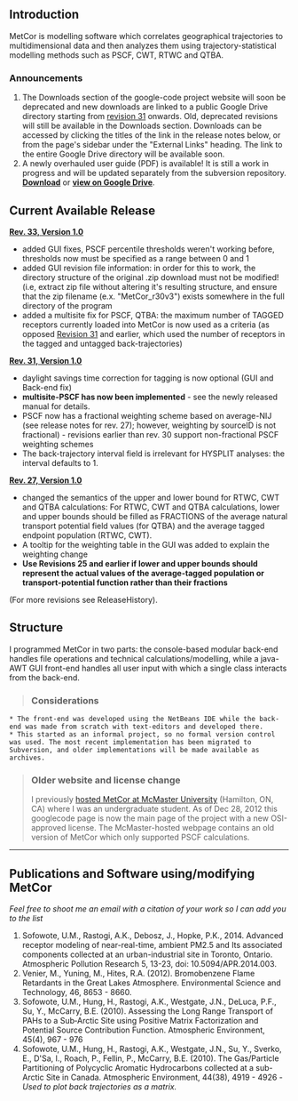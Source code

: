 ## Introduction ##
MetCor is modelling software which correlates geographical trajectories to multidimensional data and then analyzes them using trajectory-statistical modelling methods such as PSCF, CWT, RTWC and QTBA.

### Announcements ###
  1. The Downloads section of the google-code project website will soon be deprecated and new downloads are linked to a public Google Drive directory starting from [revision 31](https://code.google.com/p/metcor/source/detail?r=31) onwards. Old, deprecated revisions will still be available in the Downloads section. Downloads can be accessed by clicking the titles of the link in the release notes below, or from the page's sidebar under the "External Links" heading. The link to the entire Google Drive directory will be available soon.
  1. A newly overhauled user guide (PDF) is available! It is still a work in progress and will be updated separately from the subversion repository. **[Download](https://docs.google.com/uc?export=download&id=0Bx4y1oB8xOUvcWdfVXZzNUNIczg)** or **[view on Google Drive](https://docs.google.com/file/d/0Bx4y1oB8xOUvcWdfVXZzNUNIczg/edit?usp=sharing)**.

## Current Available Release ##
**[Rev. 33, Version 1.0](https://docs.google.com/uc?export=download&id=0Bx4y1oB8xOUvWkRBVG5hamNlamM)**
  * added GUI fixes, PSCF percentile thresholds weren't working before, thresholds now must be specified as a range between 0 and 1
  * added GUI revision file information: in order for this to work, the directory structure of the original .zip download must not be modified! (i.e, extract zip file without altering it's resulting structure, and ensure that the zip filename (e.x. "MetCor\_r30v3") exists somewhere in the full directory of the program
  * added a multisite fix for PSCF, QTBA: the maximum number of TAGGED receptors currently loaded into MetCor is now used as a criteria (as opposed [Revision 31](https://code.google.com/p/metcor/source/detail?r=31) and earlier, which used the number of receptors in the tagged and untagged back-trajectories)

**[Rev. 31, Version 1.0](https://docs.google.com/uc?export=download&id=0Bx4y1oB8xOUvWW9odlNGeVpmSEE)**
  * daylight savings time correction for tagging is now optional (GUI and Back-end fix)
  * **multisite-PSCF has now been implemented** - see the newly released manual for details.
  * PSCF now has a fractional weighting scheme based on average-NIJ (see release notes for rev. 27); however, weighting by sourceID is not fractional) - revisions earlier than rev. 30 support non-fractional PSCF weighting schemes
  * The back-trajectory interval field is irrelevant for HYSPLIT analyses: the interval defaults to 1.

**[Rev. 27, Version 1.0](http://code.google.com/p/metcor/downloads/detail?name=MetCor_v1r27.zip)**

  * changed the semantics of the upper and lower bound for RTWC, CWT and QTBA calculations:
For RTWC, CWT and QTBA calculations, lower and upper bounds should be filled as FRACTIONS of the average natural transport potential field values (for QTBA) and the average tagged endpoint population (RTWC, CWT).
  * A tooltip for the weighting table in the GUI was added to explain the weighting change
  * **Use Revisions 25 and earlier if lower and upper bounds should represent the actual values of the average-tagged population or transport-potential function rather than their fractions**

(For more revisions see ReleaseHistory).

## Structure ##
I programmed MetCor in two parts: the console-based modular back-end handles file operations and technical calculations/modelling, while a java-AWT GUI front-end handles all user input with which a single class interacts from the back-end.

> ### Considerations ###
    * The front-end was developed using the NetBeans IDE while the back-end was made from scratch with text-editors and developed there.
    * This started as an informal project, so no formal version control was used. The most recent implementation has been migrated to Subversion, and older implementations will be made available as archives.

> ### Older website and license change ###
> I previously [hosted MetCor at McMaster University](http://www.chemistry.mcmaster.ca/faculty/mccarry/MetCor.html) (Hamilton, ON, CA) where I was an undergraduate student. As of Dec 28, 2012 this googlecode page is now the main page of the project with a new OSI-approved license. The McMaster-hosted webpage contains an old version of MetCor which only supported PSCF calculations.


---


## Publications and Software using/modifying MetCor ##
_Feel free to shoot me an email with a citation of your work so I can add you to the list_

  1. Sofowote, U.M., Rastogi, A.K., Debosz, J., Hopke, P.K., 2014. Advanced receptor modeling of near-real-time, ambient PM2.5 and Its associated components collected at an urban-industrial site in Toronto, Ontario. Atmospheric Pollution Research 5, 13-23, doi: 10.5094/APR.2014.003.
  1. Venier, M., Yuning, M., Hites, R.A. (2012). Bromobenzene Flame Retardants in the Great Lakes Atmosphere. Environmental Science and Technology, 46, 8653 - 8660.
  1. Sofowote, U.M., Hung, H., Rastogi, A.K., Westgate, J.N., DeLuca, P.F., Su, Y., McCarry, B.E. (2010). Assessing the Long Range Transport of PAHs to a Sub‐Arctic Site using Positive Matrix Factorization and Potential Source Contribution Function. Atmospheric Environment, 45(4), 967 - 976
  1. Sofowote, U.M., Hung, H., Rastogi, A.K., Westgate, J.N., Su, Y., Sverko, E., D'Sa, I., Roach, P., Fellin, P., McCarry, B.E. (2010). The Gas/Particle Partitioning of Polycyclic Aromatic Hydrocarbons collected at a sub-Arctic Site in Canada. Atmospheric Environment, 44(38), 4919 - 4926 - _Used to plot back trajectories as a matrix._


